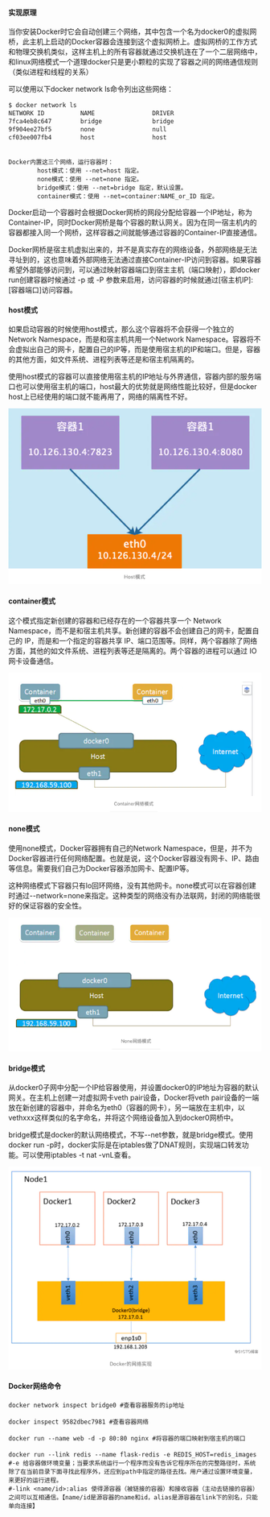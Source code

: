 #### 实现原理

当你安装Docker时它会自动创建三个网络，其中包含一个名为docker0的虚拟网桥，此主机上启动的Docker容器会连接到这个虚拟网桥上。虚拟网桥的工作方式和物理交换机类似，这样主机上的所有容器就通过交换机连在了一个二层网络中，和linux网络模式一个道理docker只是更小颗粒的实现了容器之间的网络通信规则（类似进程和线程的关系）

可以使用以下docker network ls命令列出这些网络：

```
$ docker network ls
NETWORK ID          NAME                DRIVER
7fca4eb8c647        bridge              bridge
9f904ee27bf5        none                null
cf03ee007fb4        host                host


Docker内置这三个网络，运行容器时：
		host模式：使用 --net=host 指定。
		none模式：使用 --net=none 指定。
		bridge模式：使用 --net=bridge 指定，默认设置。
		container模式：使用 --net=container:NAME_or_ID 指定。 
```



Docker启动一个容器时会根据Docker网桥的网段分配给容器一个IP地址，称为Container-IP，同时Docker网桥是每个容器的默认网关。因为在同一宿主机内的容器都接入同一个网桥，这样容器之间就能够通过容器的Container-IP直接通信。



Docker网桥是宿主机虚拟出来的，并不是真实存在的网络设备，外部网络是无法寻址到的，这也意味着外部网络无法通过直接Container-IP访问到容器。如果容器希望外部能够访问到，可以通过映射容器端口到宿主主机（端口映射），即docker run创建容器时候通过 -p 或 -P 参数来启用，访问容器的时候就通过[宿主机IP]:[容器端口]访问容器。



#### host模式

如果启动容器的时候使用host模式，那么这个容器将不会获得一个独立的Network Namespace，而是和宿主机共用一个Network Namespace。容器将不会虚拟出自己的网卡，配置自己的IP等，而是使用宿主机的IP和端口。但是，容器的其他方面，如文件系统、进程列表等还是和宿主机隔离的。

使用host模式的容器可以直接使用宿主机的IP地址与外界通信，容器内部的服务端口也可以使用宿主机的端口，host最大的优势就是网络性能比较好，但是docker host上已经使用的端口就不能再用了，网络的隔离性不好。

![image-20200904154404292](./images/image-20200904154404292.png)

#### container模式

这个模式指定新创建的容器和已经存在的一个容器共享一个 Network Namespace，而不是和宿主机共享。新创建的容器不会创建自己的网卡，配置自己的 IP，而是和一个指定的容器共享 IP、端口范围等。同样，两个容器除了网络方面，其他的如文件系统、进程列表等还是隔离的。两个容器的进程可以通过 IO 网卡设备通信。

![image-20200904154713605](./images/image-20200904154713605.png)

#### none模式

使用none模式，Docker容器拥有自己的Network Namespace，但是，并不为Docker容器进行任何网络配置。也就是说，这个Docker容器没有网卡、IP、路由等信息。需要我们自己为Docker容器添加网卡、配置IP等。

这种网络模式下容器只有lo回环网络，没有其他网卡。none模式可以在容器创建时通过--network=none来指定。这种类型的网络没有办法联网，封闭的网络能很好的保证容器的安全性。

![image-20200904154555682](./images/image-20200904154555682.png)

#### bridge模式

从docker0子网中分配一个IP给容器使用，并设置docker0的IP地址为容器的默认网关。在主机上创建一对虚拟网卡veth pair设备，Docker将veth pair设备的一端放在新创建的容器中，并命名为eth0（容器的网卡），另一端放在主机中，以vethxxx这样类似的名字命名，并将这个网络设备加入到docker0网桥中。

bridge模式是docker的默认网络模式，不写--net参数，就是bridge模式。使用docker run -p时，docker实际是在iptables做了DNAT规则，实现端口转发功能。可以使用iptables -t nat -vnL查看。

![image-20200904160109035](./images/image-20200904160109035.png)

#### Docker网络命令

```
docker network inspect bridge0 #查看容器服务的ip地址

docker inspect 9582dbec7981 #查看容器网络

docker run --name web -d -p 80:80 nginx #将容器的端口映射到宿主机的端口

docker run --link redis --name flask-redis -e REDIS_HOST=redis_images 
#-e 给容器做环境变量；当要求系统运行一个程序而没有告诉它程序所在的完整路径时，系统除了在当前目录下面寻找此程序外，还应到path中指定的路径去找。用户通过设置环境变量，来更好的运行进程。
#-link <name/id>:alias 使得源容器（被链接的容器）和接收容器（主动去链接的容器）之间可以互相通信。【name/id是源容器的name和id，alias是源容器在link下的别名，只能单向连接】
```



